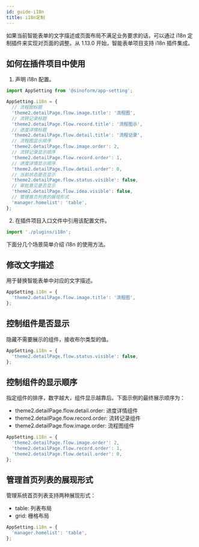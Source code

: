 ```yaml
---
id: guide-i18n
title: i18n定制
---
```


如果当前智能表单的文字描述或页面布局不满足业务要求的话，可以通过 i18n 定制插件来实现对页面的调整。从 1.13.0 开始，智能表单项目支持 i18n 插件集成。

## 如何在插件项目中使用

1. 声明 i18n 配置。

```typescript title=src/plugins/i18n/index.ts
import AppSetting from '@sinoform/app-setting';

AppSetting.i18n = {
  // 流程图标题
  'theme2.detailPage.flow.image.title': '流程图',
  // 流转记录标题
  'theme2.detailPage.flow.record.title': '流程图示',
  // 进度详情标题
  'theme2.detailPage.flow.detail.title': '流程记录',
  // 流程图显示顺序
  'theme2.detailPage.flow.image.order': 2,
  // 流转记录显示顺序
  'theme2.detailPage.flow.record.order': 1,
  // 进度详情显示顺序
  'theme2.detailPage.flow.detail.order': 0,
  // 当前状态是否显示
  'theme2.detailPage.flow.status.visible': false,
  // 审批意见是否显示
  'theme2.detailPage.flow.idea.visible': false,
  // 管理首页列表的展现形式
  'manager.homelist': 'table',
};
```

2. 在插件项目入口文件中引用该配置文件。

```typescript title=src/index.ts
import './plugins/i18n';
```

下面分几个场景简单介绍 i18n 的使用方法。

## 修改文字描述

用于替换智能表单中对应的文字描述。

```typescript
AppSetting.i18n = {
  'theme2.detailPage.flow.image.title': '流程图',
};
```

## 控制组件是否显示

隐藏不需要展示的组件，接收布尔类型的值。

```typescript
AppSetting.i18n = {
  'theme2.detailPage.flow.status.visible': false,
};
```

## 控制组件的显示顺序

指定组件的排序，数字越大，组件显示越靠后。下面示例的最终展示顺序为：

- theme2.detailPage.flow.detail.order: 进度详情组件
- theme2.detailPage.flow.record.order: 流转记录组件
- theme2.detailPage.flow.image.order: 流程图组件

```typescript
AppSetting.i18n = {
  'theme2.detailPage.flow.image.order': 2,
  'theme2.detailPage.flow.record.order': 1,
  'theme2.detailPage.flow.detail.order': 0,
};
```

## 管理首页列表的展现形式

管理系统首页列表支持两种展现形式：

- table: 列表布局
- grid: 栅格布局

```typescript
AppSetting.i18n = {
  'manager.homelist': 'table',
};
```

